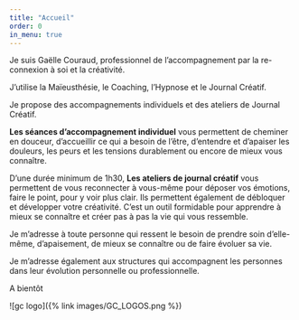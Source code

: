 ```yaml
---
title: "Accueil"
order: 0
in_menu: true
---
```

Je suis Gaëlle Couraud, professionnel de l’accompagnement par la re-connexion à soi et la créativité. 

J’utilise la Maïeusthésie, le Coaching, l’Hypnose et le Journal Créatif. 

Je propose des accompagnements individuels et des ateliers de Journal Créatif.

**Les séances d’accompagnement individuel** vous permettent de cheminer en douceur, d’accueillir ce qui a besoin de l’être, d’entendre et d’apaiser les douleurs, les peurs et les tensions durablement ou encore de mieux vous connaître.

D’une durée minimum de 1h30, **Les ateliers de journal créatif** vous permettent de vous reconnecter à vous-même pour déposer vos émotions, faire le point, pour y voir plus clair. Ils permettent également de débloquer et développer votre créativité. C’est un outil formidable pour apprendre à mieux se connaître et créer pas à pas la vie qui vous ressemble.

Je m’adresse à toute personne qui ressent le besoin de prendre soin d’elle-même, d’apaisement, de mieux se connaître ou de faire évoluer sa vie.

Je m’adresse également aux structures qui accompagnent les personnes dans leur évolution personnelle ou professionnelle.

A bientôt 

![gc logo]({% link images/GC_LOGOS.png %}) 